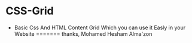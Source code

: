 # CSS-Grid
- Basic Css And HTML Content Grid Which you can use it Easly in your Website
=======
thanks, 
Mohamed Hesham Alma'zon

